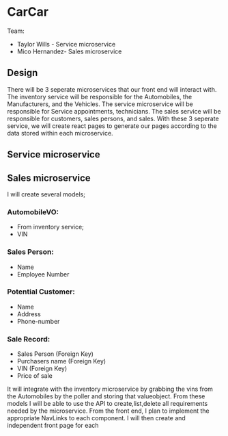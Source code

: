 # CarCar

Team:

* Taylor Wills - Service microservice
* Mico Hernandez- Sales microservice

## Design
There will be 3 seperate microservices that our front end will interact with. The inventory service will be responsible for the Automobiles, the Manufacturers, and the Vehicles. The service microservice will be responsible for Service appointments, technicians. The sales service will be responsible for customers, sales persons, and sales. With these 3 seperate service, we will create react pages to generate our pages according to the data stored within each microservice.
## Service microservice


## Sales microservice

I will create several models;
### AutomobileVO:
* From inventory service;
* VIN

### Sales Person:
* Name
* Employee Number

### Potential Customer:
* Name
* Address
* Phone-number

### Sale Record:
* Sales Person (Foreign Key)
* Purchasers name (Foreign Key)
* VIN (Foreign Key)
* Price of sale

It will integrate with the inventory microservice by grabbing the vins from the Automobiles by the poller and storing that valueobject.
From these models I will be able to use the API to create,list,delete all requirements needed by the microservice.
From the front end, I plan to implement the appropriate NavLinks to each component.
I will then create and independent front page for each
